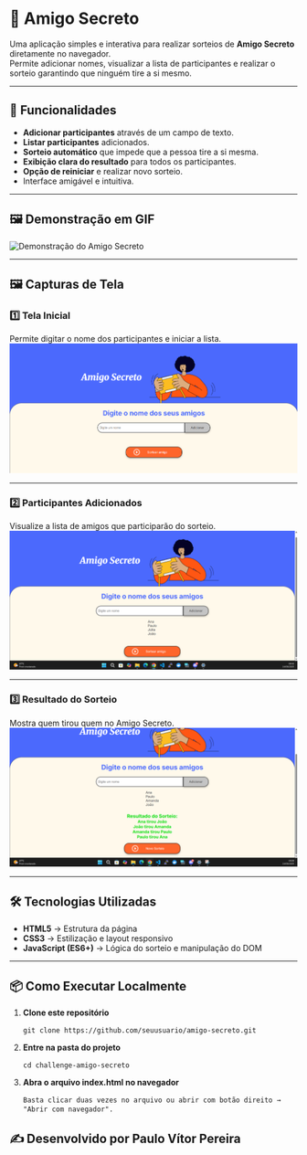# 🎁 Amigo Secreto

Uma aplicação simples e interativa para realizar sorteios de **Amigo Secreto** diretamente no navegador.  
Permite adicionar nomes, visualizar a lista de participantes e realizar o sorteio garantindo que ninguém tire a si mesmo.

---

## 🚀 Funcionalidades

- **Adicionar participantes** através de um campo de texto.
- **Listar participantes** adicionados.
- **Sorteio automático** que impede que a pessoa tire a si mesma.
- **Exibição clara do resultado** para todos os participantes.
- **Opção de reiniciar** e realizar novo sorteio.
- Interface amigável e intuitiva.

---

## 🖼️ Demonstração em GIF

![Demonstração do Amigo Secreto](resources/demo-amigo-secreto.gif)

---

## 🖼️ Capturas de Tela

### 1️⃣ Tela Inicial  
Permite digitar o nome dos participantes e iniciar a lista.  
![Tela Inicial](resources/tela-inicial.png)

---

### 2️⃣ Participantes Adicionados  
Visualize a lista de amigos que participarão do sorteio.  
![Participantes Adicionados](resources/tela-amigos-adicionados.png)

---

### 3️⃣ Resultado do Sorteio  
Mostra quem tirou quem no Amigo Secreto.  
![Resultado do Sorteio](resources/tela-amigo-sorteado.png)

---

## 🛠️ Tecnologias Utilizadas

- **HTML5** → Estrutura da página  
- **CSS3** → Estilização e layout responsivo  
- **JavaScript (ES6+)** → Lógica do sorteio e manipulação do DOM  

---

## 📦 Como Executar Localmente

1. **Clone este repositório**
   ```
   git clone https://github.com/seuusuario/amigo-secreto.git
2. **Entre na pasta do projeto**
    ```
    cd challenge-amigo-secreto
3. **Abra o arquivo index.html no navegador**
    ```
    Basta clicar duas vezes no arquivo ou abrir com botão direito → "Abrir com navegador".

## ✍️ Desenvolvido por Paulo Vítor Pereira